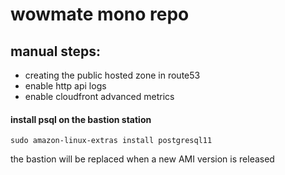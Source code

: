 # wowmate mono repo

## manual steps:

- creating the public hosted zone in route53
- enable http api logs
- enable cloudfront advanced metrics

#### install psql on the bastion station 

`sudo amazon-linux-extras install postgresql11`

the bastion will be replaced when a new AMI version is released